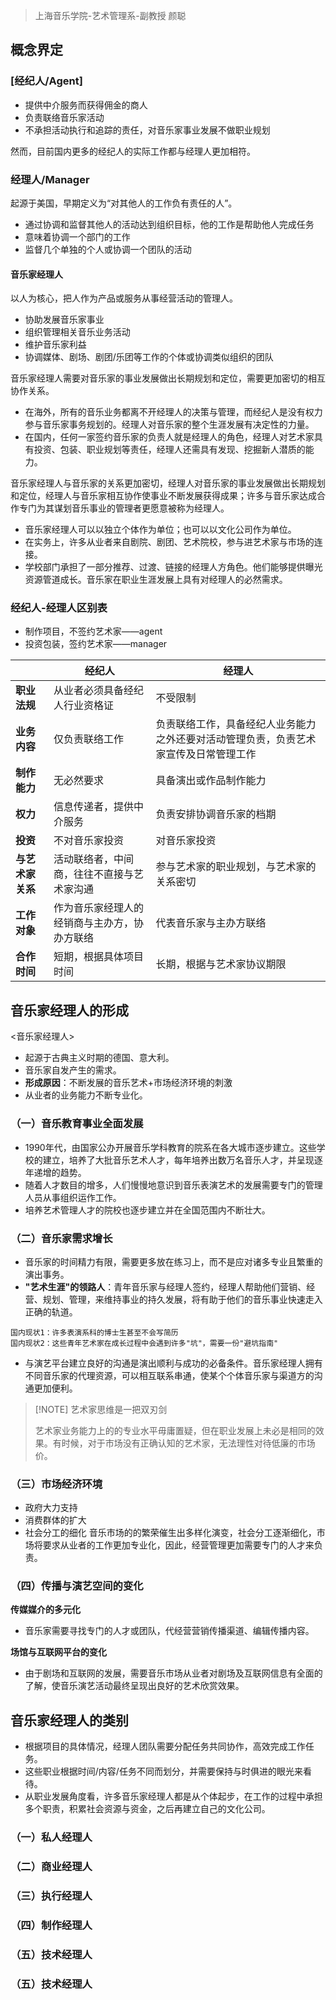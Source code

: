 > 上海音乐学院-艺术管理系-副教授
> 颜聪

## 概念界定
### [经纪人/Agent]

- 提供中介服务而获得佣金的商人
- 负责联络音乐家活动
- 不承担活动执行和追踪的责任，对音乐家事业发展不做职业规划

然而，目前国内更多的经纪人的实际工作都与经理人更加相符。

### 经理人/Manager

起源于美国，早期定义为“对其他人的工作负有责任的人”。

- 通过协调和监督其他人的活动达到组织目标，他的工作是帮助他人完成任务
- 意味着协调一个部门的工作
- 监督几个单独的个人或协调一个团队的活动
#### 音乐家经理人

以人为核心，把人作为产品或服务从事经营活动的管理人。

- 协助发展音乐家事业
- 组织管理相关音乐业务活动
- 维护音乐家利益
- 协调媒体、剧场、剧团/乐团等工作的个体或协调类似组织的团队

音乐家经理人需要对音乐家的事业发展做出长期规划和定位，需要更加密切的相互协作关系。

- 在海外，所有的音乐业务都离不开经理人的决策与管理，而经纪人是没有权力参与音乐家事务规划的。经理人对音乐家的整个生涯发展有决定性的力量。
- 在国内，任何一家签约音乐家的负责人就是经理人的角色，经理人对艺术家具有投资、包装、职业规划等责任，经理人还需具有发现、挖掘新人潜质的能力。

音乐家经理人与音乐家的关系更加密切，经理人对音乐家的事业发展做出长期规划和定位，经理人与音乐家相互协作使事业不断发展获得成果；许多与音乐家达成合作专门为其谋划音乐事业的管理者更愿意被称为经理人。

- 音乐家经理人可以以独立个体作为单位；也可以以文化公司作为单位。
- 在实务上，许多从业者来自剧院、剧团、艺术院校，参与进艺术家与市场的连接。
- 学校部门承担了一部分推荐、过渡、链接的经理人方角色。他们能够提供曝光资源管道成长。音乐家在职业生涯发展上具有对经理人的必然需求。
### 经纪人-经理人区别表

- 制作项目，不签约艺术家——agent
- 投资包装，签约艺术家——manager

|            | 经纪人                    | 经理人                                        |
| ---------- | ---------------------- | ------------------------------------------ |
| **职业法规**   | 从业者必须具备经纪人行业资格证        | 不受限制                                       |
| **业务内容**   | 仅负责联络工作                | 负责联络工作，具备经纪人业务能力之外还要对活动管理负责，负责艺术家宣传及日常管理工作 |
| **制作能力**   | 无必然要求                  | 具备演出或作品制作能力                                |
| **权力**     | 信息传递者，提供中介服务           | 负责安排协调音乐家的档期                               |
| **投资**     | 不对音乐家投资                | 对音乐家投资                                     |
| **与艺术家关系** | 活动联络者，中间商，往往不直接与艺术家沟通  | 参与艺术家的职业规划，与艺术家的关系密切                       |
| **工作对象**   | 作为音乐家经理人的经销商与主办方，协办方联络 | 代表音乐家与主办方联络                                |
| **合作时间**   | 短期，根据具体项目时间            | 长期，根据与艺术家协议期限                              |

## 音乐家经理人的形成

<音乐家经理人>
- 起源于古典主义时期的德国、意大利。
- 音乐家自发产生的需求。
- **形成原因**：不断发展的音乐艺术+市场经济环境的刺激
- 从业者的业务能力不断专业化。

### （一）音乐教育事业全面发展
- 1990年代，由国家公办开展音乐学科教育的院系在各大城市逐步建立。这些学校的建立，培养了大批音乐艺术人才，每年培养出数万名音乐人才，并呈现逐年递增的趋势。
- 随着人才数目的增多，人们慢慢地意识到音乐表演艺术的发展需要专门的管理人员从事组织运作工作。
- 培养艺术管理人才的院校也逐步建立并在全国范围内不断壮大。

### （二）音乐家需求增长
- 音乐家的时间精力有限，需要更多放在练习上，而不是应对诸多专业且繁重的演出事务。
- **"艺术生涯"的领路人**：青年音乐家与经理人签约，经理人帮助他们营销、经营、规划、管理，来维持事业的持久发展，将有助于他们的音乐事业快速走入正确的轨道。
```
国内现状1：许多表演系科的博士生甚至不会写简历
国内现状2：这些青年艺术家在成长过程中会遇到许多"坑"，需要一份"避坑指南"
```
- 与演艺平台建立良好的沟通是演出顺利与成功的必备条件。音乐家经理人拥有不同音乐家的代理资源，可以相互联系串通，使某个个体音乐家与渠道方的沟通更加便利。

> [!NOTE] 艺术家思维是一把双刃剑
> 
> 艺术家业务能力上的的专业水平毋庸置疑，但在职业发展上未必是相同的效果。有时候，对于市场没有正确认知的艺术家，无法理性对待低廉的市场价。

### （三）市场经济环境
- 政府大力支持
- 消费群体的扩大
- 社会分工的细化
音乐市场的的繁荣催生出多样化演变，社会分工逐渐细化，市场将要求从业者的工作更加专业化，因此，经营管理更加需要专门的人才来负责。

### （四）传播与演艺空间的变化
**传媒媒介的多元化**
- 音乐家需要寻找专门的人才或团队，代经营营销传播渠道、编辑传播内容。

**场馆与互联网平台的变化**
- 由于剧场和互联网的发展，需要音乐市场从业者对剧场及互联网信息有全面的了解，使音乐演艺活动最终呈现出良好的艺术欣赏效果。

## 音乐家经理人的类别

- 根据项目的具体情况，经理人团队需要分配任务共同协作，高效完成工作任务。
- 这些职业根据时间/内容/任务不同而划分，并需要保持与时俱进的眼光来看待。
- 从职业发展角度看，许多音乐家经理人都是从个体起步，在工作的过程中承担多个职责，积累社会资源与资金，之后再建立自己的文化公司。
### （一）私人经理人
### （二）商业经理人
### （三）执行经理人
### （四）制作经理人
### （五）技术经理人
### （五）技术经理人
